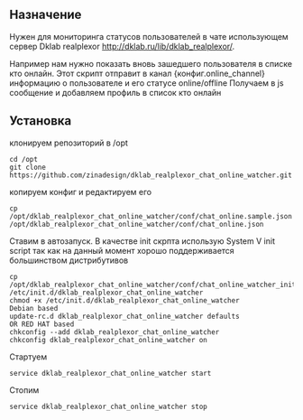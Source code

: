 Назначение
----------
Нужен для мониторинга статусов пользователей в чате использующем сервер Dklab realplexor http://dklab.ru/lib/dklab_realplexor/.

Например нам нужно показать вновь зашедшего пользователя в списке кто онлайн. 
Этот скрипт отправит в канал {конфиг.online_channel} информацию о пользователе и его статусе online/offline
Получаем в js сообщение  и добавляем профиль в список кто онлайн

Установка
---------
клонируем репозиторий в /opt
```
cd /opt
git clone https://github.com/zinadesign/dklab_realplexor_chat_online_watcher.git
```
копируем конфиг и редактируем его
```
cp /opt/dklab_realplexor_chat_online_watcher/conf/chat_online.sample.json /opt/dklab_realplexor_chat_online_watcher/conf/chat_online.json
```
Ставим в автозапуск. В качестве init скрпта использую System V init script так как на данный момент хорошо поддерживается большинством дистрибутивов
```
cp /opt/dklab_realplexor_chat_online_watcher/conf/chat_online_watcher_init /etc/init.d/dklab_realplexor_chat_online_watcher
chmod +x /etc/init.d/dklab_realplexor_chat_online_watcher
Debian based
update-rc.d dklab_realplexor_chat_online_watcher defaults
OR RED HAT based
chkconfig --add dklab_realplexor_chat_online_watcher
chkconfig dklab_realplexor_chat_online_watcher on
```
Стартуем
```
service dklab_realplexor_chat_online_watcher start
```
Стопим
```
service dklab_realplexor_chat_online_watcher stop
```